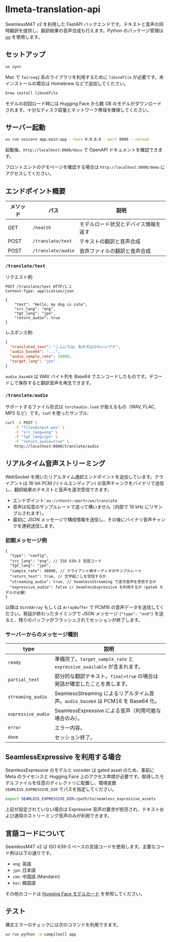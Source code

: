 # llmeta-translation-api

SeamlessM4T v2 を利用した FastAPI バックエンドです。テキストと音声の同時翻訳を提供し、翻訳結果の音声合成も行えます。Python のパッケージ管理は [uv](https://github.com/astral-sh/uv) を使用します。

## セットアップ

```bash
uv sync
```

Mac で `fairseq2` 系のライブラリを利用するために `libsndfile` が必要です。未インストールの場合は Homebrew などで追加してください。

```bash
brew install libsndfile
```

モデルの初回ロード時には Hugging Face から数 GB のモデルがダウンロードされます。十分なディスク容量とネットワーク帯域を確保してください。

## サーバー起動

```bash
uv run uvicorn app.main:app --host 0.0.0.0 --port 8000 --reload
```

起動後、`http://localhost:8000/docs` で OpenAPI ドキュメントを確認できます。

フロントエンドのデモページを確認する場合は `http://localhost:8000/demo` にアクセスしてください。

## エンドポイント概要

| メソッド | パス               | 説明                                 |
| -------- | ------------------ | ------------------------------------ |
| GET      | `/health`          | モデルロード状況とデバイス情報を返す |
| POST     | `/translate/text`  | テキストの翻訳と音声合成             |
| POST     | `/translate/audio` | 音声ファイルの翻訳と音声合成         |

### `/translate/text`

リクエスト例:

```http
POST /translate/text HTTP/1.1
Content-Type: application/json

{
	"text": "Hello, my dog is cute",
	"src_lang": "eng",
	"tgt_lang": "jpn",
	"return_audio": true
}
```

レスポンス例:

```json
{
  "translated_text": "こんにちは、私の犬はかわいいです",
  "audio_base64": "...",
  "audio_sample_rate": 16000,
  "target_lang": "jpn"
}
```

`audio_base64` は WAV バイト列を Base64 でエンコードしたものです。デコードして保存すると翻訳音声を再生できます。

### `/translate/audio`

サポートするファイル形式は `torchaudio.load` が扱えるもの（WAV, FLAC, MP3 など）です。curl を使ったサンプル:

```bash
curl -X POST \
	-F "file=@input.wav" \
	-F "src_lang=eng" \
	-F "tgt_lang=jpn" \
	-F "return_audio=true" \
	http://localhost:8000/translate/audio
```

## リアルタイム音声ストリーミング

WebSocket を用いたリアルタイム通訳エンドポイントを追加しています。クライアントは 16-bit PCM (リトルエンディアン) の音声チャンクをバイナリで送信し、翻訳結果のテキストと音声を逐次受信できます。

- エンドポイント: `ws://<host>:<port>/ws/translate`
- 音声は任意のサンプルレートで送って構いません（内部で 16 kHz にリサンプルされます）。
- 最初に JSON メッセージで構成情報を送信し、その後にバイナリ音声チャンクを連続送信します。

### 初期メッセージ例

```jsonc
{
  "type": "config",
  "src_lang": "eng", // ISO 639-3 言語コード
  "tgt_lang": "jpn",
  "sample_rate": 48000, // クライアント側オーディオのサンプルレート
  "return_text": true, // 文字起こしを受信するか
  "streaming_audio": true, // SeamlessStreaming で逐次音声を受信するか
  "expressive_audio": false // SeamlessExpressive を利用するか（gated モデルが必要）
}
```

以降は `Uint8Array` もしくは `ArrayBuffer` で PCM16 の音声データを送信してください。発話が終わったタイミングで JSON メッセージ `{"type": "end"}` を送ると、残りのバッファがフラッシュされてセッションが終了します。

### サーバーからのメッセージ種別

| type               | 説明                                                                             |
| ------------------ | -------------------------------------------------------------------------------- |
| `ready`            | 準備完了。`target_sample_rate` と `expressive_available` が含まれます。          |
| `partial_text`     | 部分的な翻訳テキスト。`final=true` の場合は発話が確定したことを表します。        |
| `streaming_audio`  | SeamlessStreaming によるリアルタイム音声。`audio_base64` は PCM16 を Base64 化。 |
| `expressive_audio` | SeamlessExpressive による音声（利用可能な場合のみ）。                            |
| `error`            | エラー内容。                                                                     |
| `done`             | セッション終了。                                                                 |

## SeamlessExpressive を利用する場合

SeamlessExpressive のモデルと vocoder は gated asset のため、事前に Meta のライセンスと Hugging Face 上のアクセス申請が必要です。取得したモデルファイルを任意のディレクトリに配置し、環境変数 `SEAMLESS_EXPRESSIVE_DIR` でパスを指定してください。

```bash
export SEAMLESS_EXPRESSIVE_DIR=/path/to/seamless_expressive_assets
```

上記が設定されていない場合は Expressive 音声の要求が拒否され、テキストおよび通常のストリーミング音声のみが利用できます。

## 言語コードについて

SeamlessM4T v2 は ISO 639-3 ベースの言語コードを使用します。主要なコード例は以下の通りです。

- `eng`: 英語
- `jpn`: 日本語
- `cmn`: 中国語 (Mandarin)
- `kor`: 韓国語

その他のコードは [Hugging Face モデルカード](https://huggingface.co/facebook/seamless-m4t-v2-large) を参照してください。

## テスト

構文エラーのチェックには次のコマンドを利用できます。

```bash
uv run python -m compileall app
```
